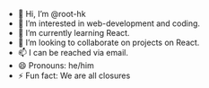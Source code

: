 - 👋 Hi, I’m @root-hk
- 👀 I’m interested in web-development and coding.
- 🌱 I’m currently learning React.
- 💞️ I’m looking to collaborate on projects on React.
- 📫 I can be reached via email.
- 😄 Pronouns: he/him
- ⚡ Fun fact: We are all closures

<!---
root-hk/root-hk is a ✨ special ✨ repository because its `README.md` (this file) appears on your GitHub profile.
You can click the Preview link to take a look at your changes.
--->
